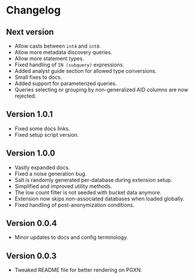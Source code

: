 # Changelog

## Next version
  - Allow casts between `int4` and `int8`.
  - Allow more metadata discovery queries.
  - Allow more statement types.
  - Fixed handling of `IN (subquery)` expressions.
  - Added analyst guide section for allowed type conversions.
  - Small fixes to docs.
  - Added support for parameterized queries.
  - Queries selecting or grouping by non-generalized AID columns are now rejected.

## Version 1.0.1
  - Fixed some docs links.
  - Fixed setup script version.

## Version 1.0.0

- Vastly expanded docs.
- Fixed a noise generation bug.
- Salt is randomly generated per-database during extension setup.
- Simplified and improved utility methods.
- The low count filter is not seeded with bucket data anymore.
- Extension now skips non-associated databases when loaded globally.
- Fixed handling of post-anonymization conditions.

## Version 0.0.4

- Minor updates to docs and config terminology.

## Version 0.0.3

- Tweaked README file for better rendering on PGXN.
